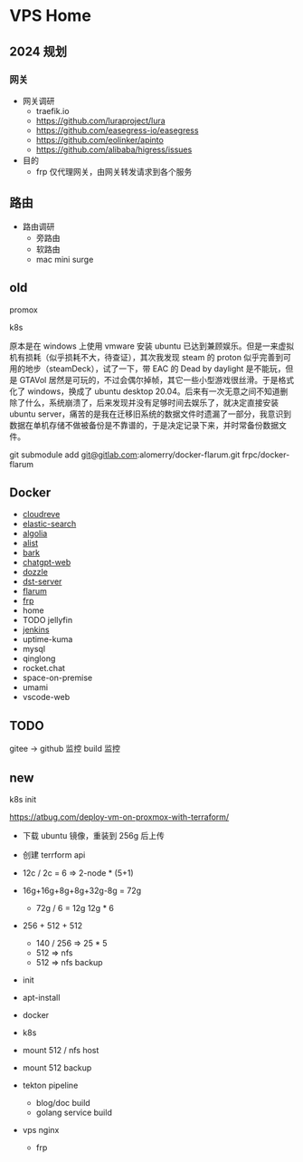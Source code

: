 # VPS Home

## 2024 规划

### 网关

- 网关调研
  - traefik.io
  - https://github.com/luraproject/lura
  - https://github.com/easegress-io/easegress
  - https://github.com/eolinker/apinto
  - https://github.com/alibaba/higress/issues
- 目的
  - frp 仅代理网关，由网关转发请求到各个服务

## 路由

- 路由调研
  - 旁路由
  - 软路由
  - mac mini surge

## old

promox

k8s

原本是在 windows 上使用 vmware 安装 ubuntu 已达到兼顾娱乐。但是一来虚拟机有损耗（似乎损耗不大，待查证），其次我发现 steam 的 proton 似乎完善到可用的地步（steamDeck），试了一下，带 EAC 的 Dead by daylight 是不能玩，但是 GTAVol 居然是可玩的，不过会偶尔掉帧，其它一些小型游戏很丝滑。于是格式化了 windows，换成了 ubuntu desktop 20.04。后来有一次无意之间不知道删除了什么，系统崩溃了，后来发现并没有足够时间去娱乐了，就决定直接安装 ubuntu server，痛苦的是我在迁移旧系统的数据文件时遗漏了一部分，我意识到数据在单机存储不做被备份是不靠谱的，于是决定记录下来，并时常备份数据文件。

git submodule add git@gitlab.com:alomerry/docker-flarum.git frpc/docker-flarum

## Docker

- [cloudreve](https://github.com/cloudreve/Cloudreve)
- [elastic-search](https://github.com/elastic/elasticsearch)
- [algolia](https://www.algolia.com/)
- [alist](https://alist.nn.ci/zh/guide/)
- [bark](https://bark.day.app)
- [chatgpt-web](https://github.com/Chanzhaoyu/chatgpt-web)
- [dozzle](https://github.com/amir20/dozzle)
- [dst-server](https://github.com/qinming99/dst-admin)
- [flarum](https://docs.flarum.org/zh/)
- [frp](https://gofrp.org)
- home
- TODO jellyfin
- [jenkins](https://www.jenkins.io/)
- uptime-kuma
- mysql
- qinglong
- rocket.chat
- space-on-premise
- umami
- vscode-web

## TODO

gitee -> github 监控 build 监控

## new

k8s init

https://atbug.com/deploy-vm-on-proxmox-with-terraform/

- 下载 ubuntu 镜像，重装到 256g 后上传
- 创建 terrform api
- 12c / 2c = 6 => 2-node * (5+1)
- 16g+16g+8g+8g+32g-8g = 72g
  - 72g / 6 = 12g 12g * 6
- 256 + 512 + 512
  - 140 / 256 => 25 * 5
  - 512 => nfs
  - 512 => nfs backup

- init
- apt-install
- docker
- k8s
- mount 512 / nfs host
- mount 512 backup

- tekton pipeline
  - blog/doc build
  - golang service build

- vps nginx
  - frp
